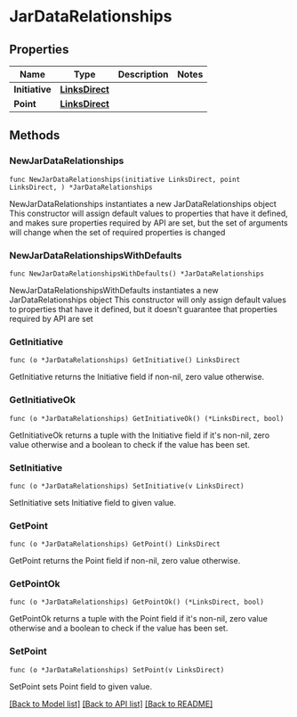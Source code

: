 # JarDataRelationships

## Properties

Name | Type | Description | Notes
------------ | ------------- | ------------- | -------------
**Initiative** | [**LinksDirect**](LinksDirect.md) |  | 
**Point** | [**LinksDirect**](LinksDirect.md) |  | 

## Methods

### NewJarDataRelationships

`func NewJarDataRelationships(initiative LinksDirect, point LinksDirect, ) *JarDataRelationships`

NewJarDataRelationships instantiates a new JarDataRelationships object
This constructor will assign default values to properties that have it defined,
and makes sure properties required by API are set, but the set of arguments
will change when the set of required properties is changed

### NewJarDataRelationshipsWithDefaults

`func NewJarDataRelationshipsWithDefaults() *JarDataRelationships`

NewJarDataRelationshipsWithDefaults instantiates a new JarDataRelationships object
This constructor will only assign default values to properties that have it defined,
but it doesn't guarantee that properties required by API are set

### GetInitiative

`func (o *JarDataRelationships) GetInitiative() LinksDirect`

GetInitiative returns the Initiative field if non-nil, zero value otherwise.

### GetInitiativeOk

`func (o *JarDataRelationships) GetInitiativeOk() (*LinksDirect, bool)`

GetInitiativeOk returns a tuple with the Initiative field if it's non-nil, zero value otherwise
and a boolean to check if the value has been set.

### SetInitiative

`func (o *JarDataRelationships) SetInitiative(v LinksDirect)`

SetInitiative sets Initiative field to given value.


### GetPoint

`func (o *JarDataRelationships) GetPoint() LinksDirect`

GetPoint returns the Point field if non-nil, zero value otherwise.

### GetPointOk

`func (o *JarDataRelationships) GetPointOk() (*LinksDirect, bool)`

GetPointOk returns a tuple with the Point field if it's non-nil, zero value otherwise
and a boolean to check if the value has been set.

### SetPoint

`func (o *JarDataRelationships) SetPoint(v LinksDirect)`

SetPoint sets Point field to given value.



[[Back to Model list]](../README.md#documentation-for-models) [[Back to API list]](../README.md#documentation-for-api-endpoints) [[Back to README]](../README.md)


